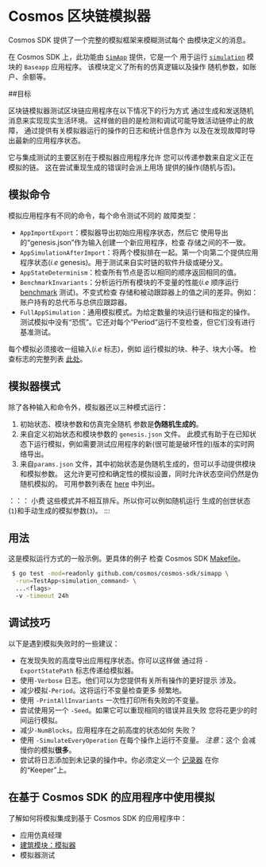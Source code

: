 # Cosmos 区块链模拟器

Cosmos SDK 提供了一个完整的模拟框架来模糊测试每个
由模块定义的消息。

在 Cosmos SDK 上，此功能由 [`SimApp`](https://github.com/cosmos/cosmos-sdk/blob/v0.40.0/simapp/app.go) 提供，它是一个
用于运行 [`simulation`](https://github.com/cosmos/cosmos-sdk/blob/v0.40.0/x/simulation) 模块的 `Baseapp` 应用程序。
该模块定义了所有的仿真逻辑以及操作
随机参数，如账户、余额等。

##目标

区块链模拟器测试区块链应用程序在以下情况下的行为方式
通过生成和发送随机消息来实现现实生活环境。
这样做的目的是检测和调试可能导致活动链停止的故障，
通过提供有关模拟器运行的操作的日志和统计信息作为
以及在发现故障时导出最新的应用程序状态。

它与集成测试的主要区别在于模拟器应用程序允许
您可以传递参数来自定义正在模拟的链。
这在尝试重现生成的错误时会派上用场
提供的操作(随机与否)。

## 模拟命令

模拟应用程序有不同的命令，每个命令测试不同的
故障类型：

- `AppImportExport`：模拟器导出初始应用程序状态，然后它
  使用导出的“genesis.json”作为输入创建一个新应用程序，检查
 存储之间的不一致。
- `AppSimulationAfterImport`：将两个模拟排在一起。第一个向第二个提供应用程序状态(_i.e_ genesis)。用于测试来自实时链的软件升级或硬分叉。
- `AppStateDeterminism`：检查所有节点是否以相同的顺序返回相同的值。
- `BenchmarkInvariants`：分析运行所有模块的不变量的性能(_i.e_ 顺序运行 [benchmark](https://golang.org/pkg/testing/#hdr-Benchmarks) 测试)。不变式检查
  存储和被动跟踪器上的值之间的差异。例如：账户持有的总代币与总供应跟踪器。
- `FullAppSimulation`：通用模拟模式。为给定数量的块运行链和指定的操作。测试模拟中没有“恐慌”。它还对每个“Period”运行不变检查，但它们没有进行基准测试。

每个模拟必须接收一组输入(_i.e_ 标志)，例如
运行模拟的块、种子、块大小等。
检查标志的完整列表 [此处](https://github.com/cosmos/cosmos-sdk/blob/v0.40.0/simapp/config.go#L32-L55)。

## 模拟器模式

除了各种输入和命令外，模拟器还以三种模式运行：

1. 初始状态、模块参数和仿真完全随机
   参数是**伪随机生成的**。
2. 来自定义初始状态和模块参数的 `genesis.json` 文件。
   此模式有助于在已知状态下运行模拟，例如需要测试应用程序的新(很可能是破坏性的)版本的实时网络导出。
3. 来自`params.json` 文件，其中初始状态是伪随机生成的，但可以手动提供模块和模拟参数。
   这允许更可控和确定性的模拟设置，同时允许状态空间仍然是伪随机模拟的。
   可用参数列表在 [here](https://github.com/cosmos/cosmos-sdk/blob/v0.40.0/x/simulation/params.go#L44-L52) 中列出。

：：： 小费
这些模式并不相互排斥。所以你可以例如随机运行
生成的创世状态(`1`)和手动生成的模拟参数(`3`)。
:::

## 用法

这是模拟运行方式的一般示例。更具体的例子
检查 Cosmos SDK [Makefile](https://github.com/cosmos/cosmos-sdk/blob/v0.40.0/Makefile#L251-L287)。 

```bash
 $ go test -mod=readonly github.com/cosmos/cosmos-sdk/simapp \
  -run=TestApp<simulation_command> \
  ...<flags>
  -v -timeout 24h
```

## 调试技巧

以下是遇到模拟失败时的一些建议：

- 在发现失败的高度导出应用程序状态。你可以这样做
  通过将 `-ExportStatePath` 标志传递给模拟器。
- 使用`-Verbose` 日志。他们可以为您提供有关所有操作的更好提示
  涉及。
- 减少模拟`-Period`。这将运行不变量检查更多
  频繁地。
- 使用 `-PrintAllInvariants` 一次性打印所有失败的不变量。
- 尝试使用另一个 `-Seed`。如果它可以重现相同的错误并且失败
  您将花更少的时间运行模拟。
- 减少`-NumBlocks`。应用程序在之前高度的状态如何
  失败？
- 使用 `-SimulateEveryOperation` 在每个操作上运行不变量。 _注意_：这个
  会减慢你的模拟**很多**。
- 尝试将日志添加到未记录的操作中。你必须定义一个
  [记录器](https://github.com/cosmos/cosmos-sdk/blob/v0.40.0/x/staking/keeper/keeper.go#L66-L69) 在你的“Keeper”上。

## 在基于 Cosmos SDK 的应用程序中使用模拟

了解如何将模拟集成到基于 Cosmos SDK 的应用程序中：

- 应用仿真经理
- [建筑模块：模拟器](../building-modules/simulator.md)
- 模拟器测试 